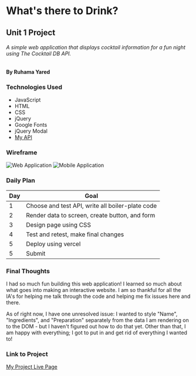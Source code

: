 # What's there to Drink?
## Unit 1 Project
###### A simple web application that displays cocktail information for a fun night using The Cocktail DB API.

#### By Ruhama Yared

### Technologies Used

- JavaScript
- HTML
- CSS
- jQuery
- Google Fonts
- jQuery Modal
- [My API](https://rapidapi.com/thecocktaildb/api/the-cocktail-db/)


### Wireframe

![Web Application](https://i.imgur.com/SJxmpxE.png)
![Mobile Application](https://i.imgur.com/34gUdqx.png)


### Daily Plan

| Day | Goal |
|-----|------|
| 1 | Choose and test API, write all boiler-plate code |
| 2 | Render data to screen, create button, and form |
| 3 | Design page using CSS |
| 4 | Test and retest, make final changes |
| 5 | Deploy using vercel |
| 5 | Submit |


### Final Thoughts

I had so much fun building this web application! I learned so much about what goes into making an interactive website. I am so thankful for all the IA's for helping me talk through the code and helping me fix issues here and there.

As of right now, I have one unresolved issue: I wanted to style "Name", "Ingredients", and "Preparation" separately from the data I am rendering on to the DOM - but I haven't figured out how to do that yet. Other than that, I am happy with everything; I got to put in and get rid of everything I wanted to!


### Link to Project
[My Project Live Page](https://unit1project.vercel.app/)

